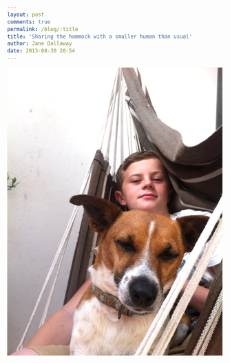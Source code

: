 ```yaml
---
layout: post
comments: true
permalink: /blog/:title
title: 'Sharing the hammock with a smaller human than usual'
author: Jane Dallaway
date: 2013-08-30 20:54
---
```


<div><a href="/media/Ptp_photo.JPG"><img src="/media/Ptp_thumb_photo.JPG" width="500" height="669"/></a></div>



 
      
